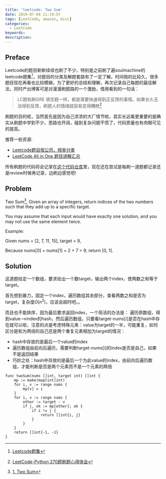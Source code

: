 ```yaml
---
title: 'leetcode: Two Sum'
date: 2019-07-04 11:19:57
tags: [LeetCode, amazon, misc]
categories:
  - LeetCode
keywords:
description:
---
```


## Preface

Leetcode的题目断断续续也刷了不少，特别是之前刷了遍soulmachine的leetcode题集[^1]，对题目的分类及解题套路有了一定了解。时间拖的比较久，很多题目现在再看也比较模糊，为了更好的总结和理解，再次记录自己每题的最佳解法，同时产出博客可是对漫漫刷题路的一个激励，借用看到的一句话：

> LC题和刷GRE 填空题一样，都是需要快速得到正反馈的事情。如果长久无法得到反馈，刷题人的情绪就容易变得糟糕[^2]

刷题的目的呢，当然首先是因为自己浓浓的大厂情节啦，其实长远看更重要的是确实从刷题中学到不少，思路也开阔，碰到复杂问题不慌了，代码质量也有肉眼可见的提高。

推荐一些资源: 

*  [Leetcode题目按公司，频率分类](http://206.81.6.248:12306/leetcode/Amazon/algorithm)
*  [LeetCode All in One 题目讲解汇总](https://www.cnblogs.com/grandyang/p/4606334.html) 

所有刷题的代码将会记录在[这个代码仓库](https://github.com/eliteGoblin/sky_ladder)里，现在还在尝试是每刷一道题都记录还是review时候再记录，边刷边感觉吧!

<!-- more -->

## Problem

Two Sum[^3], Given an array of integers, return indices of the two numbers such that they add up to a specific target.

You may assume that each input would have exactly one solution, and you may not use the same element twice.

Example:

Given nums = [2, 7, 11, 15], target = 9,

Because nums[0] + nums[1] = 2 + 7 = 9,
return [0, 1].

## Solution

这道题给定一个数组，要求给出一个数target，输出两个index，使两数之和等于target。  

首先想到暴力，固定一个index，遍历数组其余部分，查看两数之和是否为target，复杂度$O(n^2)$，应该会超时吧。。

而且也不能排序，因为最后要求返回index，一个简洁的办法是： 遍历原数组，得到value-->index的hash，然后遍历数组，只要看target-nums[i]是否在hash中存在就可以啦，注意的点是考虑特殊元素：value为target的一半，可能重复，如何区分是和为两倍的自己还是两个重复元素相加为target的情况：

*  hash中存放的是最后一个value的index
*  遍历数组由前向后遍历，需要判断target-nums[i]的index是否是自己，如果不是返回结果
*  巧妙之处：hash中存放的是最后一个为此value的index，由前向后遍历数组，才能判断是否是两个元素而不是一个元素的两倍

```golang
func twoSum(nums []int, target int) []int {
    mp := make(map[int]int)
    for i, v := range nums {
        mp[v] = i
    }
    for i, v := range nums {
        other := target - v
        if j, ok := mp[other]; ok {
            if i != j {
                return []int{i, j}
            }
        }
    }
    return []int{-1, -1}
}
```

[^1]: [Leetcode题集](https://github.com/soulmachine/leetcode)  
[^2]: [LeetCode-Python 270题刷题心得体会](https://blog.csdn.net/qq_32424059/article/details/89000776)  
[^3]: [1. Two Sum](https://leetcode.com/problems/two-sum/)